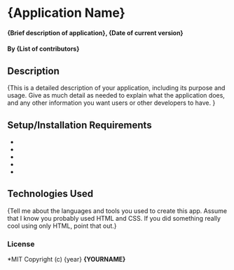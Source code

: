# {Application Name}
#### {Brief description of application}, {Date of current version}
#### By **{List of contributors}**
## Description
{This is a detailed description of your application, including its purpose and usage.  Give as much detail as needed to explain what the application does, and any other information you want users or other developers to have. }
## Setup/Installation Requirements
* 
* 
* 
* 
* 



## Technologies Used
{Tell me about the languages and tools you used to create this app. Assume that I know you probably used HTML and CSS. If you did something really cool using only HTML, point that out.}

### License
*MIT
Copyright (c) {year} **{YOURNAME}**